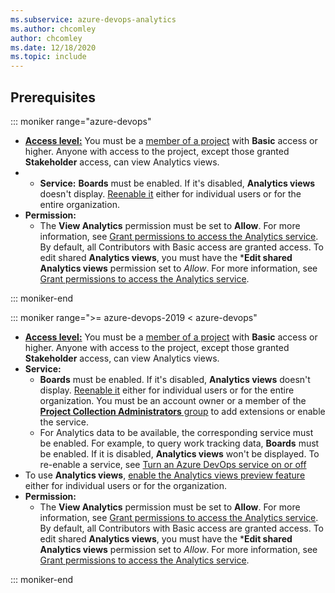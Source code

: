 ```yaml
---
ms.subservice: azure-devops-analytics
ms.author: chcomley
author: chcomley
ms.date: 12/18/2020
ms.topic: include
---
```



## Prerequisites

::: moniker range="azure-devops"

- [**Access level:**](../../organizations/security/access-levels.md) You must be a [member of a project](../../organizations/accounts/add-organization-users.md) with **Basic** access or higher. Anyone with access to the project, except those granted **Stakeholder** access, can view Analytics views.
- - **Service:** **Boards** must be enabled. If it's disabled, **Analytics views** doesn't display. [Reenable it](../../organizations/settings/set-services.md) either for individual users or for the entire organization.
- **Permission:** 
  - The **View Analytics** permission must be set to **Allow**. For more information, see [Grant permissions to access the Analytics service](../powerbi/analytics-security.md). By default, all Contributors with Basic access are granted access. To edit shared **Analytics views**, you must have the ***Edit shared Analytics views** permission set to *Allow*. For more information, see [Grant permissions to access the Analytics service](../analytics-security.md).

::: moniker-end

::: moniker range=">= azure-devops-2019 < azure-devops"

- [**Access level:**](../../organizations/security/access-levels.md) You must be a [member of a project](../../organizations/accounts/add-organization-users.md) with **Basic** access or higher. Anyone with access to the project, except those granted **Stakeholder** access, can view Analytics views.
- **Service:** 
  - **Boards** must be enabled. If it's disabled, **Analytics views** doesn't display. [Reenable it](../../organizations/settings/set-services.md) either for individual users or for the entire organization. You must be an account owner or a member of the [**Project Collection Administrators** group](../../../organizations/security/change-organization-collection-level-permissions.md) to add extensions or enable the service. 
  - For Analytics data to be available, the corresponding service must be enabled. For example, to query work tracking data, **Boards** must be enabled. If it is disabled, **Analytics views** won't be displayed. To re-enable a service, see [Turn an Azure DevOps service on or off](../../../organizations/settings/set-services.md)
- To use **Analytics views**, [enable the Analytics views preview feature](../../../project/navigation/preview-features.md) either for individual users or for the organization. 
- **Permission:** 
  - The **View Analytics** permission must be set to **Allow**. For more information, see [Grant permissions to access the Analytics service](../powerbi/analytics-security.md). By default, all Contributors with Basic access are granted access. To edit shared **Analytics views**, you must have the ***Edit shared Analytics views** permission set to *Allow*. For more information, see [Grant permissions to access the Analytics service](../analytics-security.md).

::: moniker-end
